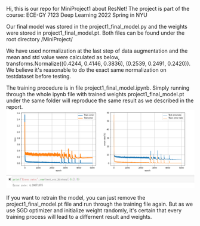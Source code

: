 Hi, this is our repo for MiniProject1 about ResNet! The project is part of the course: ECE-GY 7123 Deep Learning 2022 Spring in NYU

Our final model was stored in the project1_final_model.py and the weights were stored in project1_final_model.pt.
Both files can be found under the root directory /MiniProject/

We have used normalization at the last step of data augmentation and the mean and std value were calculated as below,
transforms.Normalize((0.4244, 0.4146, 0.3836), (0.2539, 0.2491, 0.2420)).
We believe it's reasonable to do the exact same normalization on testdataset before testing.

The training procedure is in file project1_final_model.ipynb. Simply running through the whole ipynb file with trained weights project1_final_model.pt under the same folder will reproduce the same result as we described in the report. 
![alt text](https://github.com/Eziolin1/MiniProject1/blob/master/final_result.png)

If you want to retrain the model, you can just remove the project1_final_model.pt file and run through the training file again. But as we use SGD optimizer and initialize weight randomly, it's certain that every training process will lead to a differnent result and weights.
